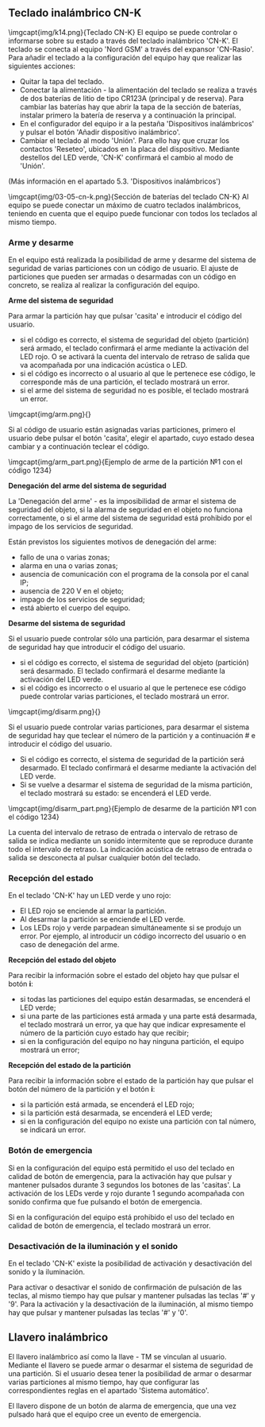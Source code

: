 ## Teclado inalámbrico CN-K

\imgcapt{img/k14.png}{Teclado CN-K}
El equipo se puede controlar o informarse sobre su estado a través del teclado inalámbrico 'CN-K'. El teclado se conecta al equipo 'Nord GSM' a través del expansor 'CN-Rasio'. Para añadir el teclado a la configuración del equipo hay que realizar las siguientes acciones:

* Quitar la tapa del teclado.
* Conectar la alimentación - la alimentación del teclado se realiza a través de dos baterías de litio de tipo CR123A (principal y de reserva). Para cambiar las baterías hay que abrir la tapa de la sección de baterías, instalar primero la batería de reserva y a continuación la principal.
* En el configurador del equipo ir a la pestaña 'Dispositivos inalámbricos' y pulsar el botón 'Añadir dispositivo inalámbrico'.
* Cambiar el teclado al modo 'Unión'. Para ello hay que cruzar los contactos 'Reseteo', ubicados en la placa del dispositivo. Mediante destellos del LED verde, 'CN-K' confirmará el cambio al modo de 'Unión'.

(Más información en el apartado 5.3. 'Dispositivos inalámbricos')


\imgcapt{img/03-05-cn-k.png}{Sección de baterías del teclado CN-K}
Al equipo se puede conectar un máximo de cuatro teclados inalámbricos, teniendo en cuenta que el equipo puede funcionar con todos los teclados al mismo tiempo.

### Arme y desarme

En el equipo está realizada la posibilidad de arme y desarme del sistema de seguridad de varias particiones con un código de usuario. El ajuste de particiones que pueden ser armadas o desarmadas con un código en concreto, se realiza al realizar la configuración del equipo.

**Arme del sistema de seguridad**

Para armar la partición hay que pulsar 'casita' e introducir el código del usuario.

* si el código es correcto, el sistema de seguridad del objeto (partición) será armado, el teclado confirmará el arme mediante la activación del LED rojo. O se activará la cuenta del intervalo de retraso de salida que va acompañada por una indicación acústica o LED.
* si el código es incorrecto o al usuario al que le pertenece ese código, le corresponde más de una partición, el teclado mostrará un error.
* si el arme del sistema de seguridad no es posible, el teclado mostrará un error.

\imgcapt{img/arm.png}{}

Si al código de usuario están asignadas varias particiones, primero el usuario debe pulsar el botón 'casita', elegir el apartado, cuyo estado desea cambiar y a continuación teclear el código.

\imgcapt{img/arm_part.png}{Ejemplo de arme de la partición №1 con el código 1234}

**Denegación del arme del sistema de seguridad**

La 'Denegación del arme' - es la imposibilidad de armar el sistema de seguridad del objeto, si la alarma de seguridad en el objeto no funciona correctamente, o si el arme del sistema de seguridad está prohibido por el impago de los servicios de seguridad.

Están previstos los siguientes motivos de denegación del arme:

* fallo de una o varias zonas;
* alarma en una o varias zonas;
* ausencia de comunicación con el programa de la consola por el canal IP;
* ausencia de 220 V en el objeto;
* impago de los servicios de seguridad;
* está abierto el cuerpo del equipo.


**Desarme del sistema de seguridad**

Si el usuario puede controlar sólo una partición, para desarmar el sistema de seguridad hay que introducir el código del usuario.


* si el código es correcto, el sistema de seguridad del objeto (partición) será desarmado. El teclado confirmará el desarme mediante la activación del LED verde.
* si el código es incorrecto o el usuario al que le pertenece ese código puede controlar varias particiones, el teclado mostrará un error.


\imgcapt{img/disarm.png}{}

Si el usuario puede controlar varias particiones, para desarmar el sistema de seguridad hay que teclear el número de la partición y a continuación # e introducir el código del usuario.

* Si el código es correcto, el sistema de seguridad de la partición será desarmado. El teclado confirmará el desarme mediante la activación del LED verde.
* Si se vuelve a desarmar el sistema de seguridad de la misma partición, el teclado mostrará su estado: se encenderá el LED verde.


\imgcapt{img/disarm_part.png}{Ejemplo de desarme de la partición №1 con el código 1234}

La cuenta del intervalo de retraso de entrada o intervalo de retraso de salida se indica mediante un sonido intermitente que se reproduce durante todo el intervalo de retraso. La indicación acústica de retraso de entrada o salida se desconecta al pulsar cualquier botón del teclado.

### Recepción del estado

En el teclado 'CN-K' hay un LED verde y uno rojo: 

* El LED rojo se enciende al armar la partición. 
* Al desarmar la partición se enciende el LED verde. 
* Los LEDs rojo y verde parpadean simultáneamente si se produjo un error. Por ejemplo, al introducir un código incorrecto del usuario o en caso de denegación del arme.

**Recepción del estado del objeto**

Para recibir la información sobre el estado del objeto hay que pulsar el botón **i**:

* si todas las particiones del equipo están desarmadas, se encenderá el LED verde;
* si una parte de las particiones está armada y una parte está desarmada, el teclado mostrará un error, ya que hay que indicar expresamente el número de la partición cuyo estado hay que recibir;
* si en la configuración del equipo no hay ninguna partición, el equipo mostrará un error;

**Recepción del estado de la partición**

Para recibir la información sobre el estado de la partición hay que pulsar el botón del número de la partición y el botón **i**:

* si la partición está armada, se encenderá el LED rojo;
* si la partición está desarmada, se encenderá el LED verde;
* si en la configuración del equipo no existe una partición con tal número, se indicará un error.


### Botón de emergencia

Si en la configuración del equipo está permitido el uso del teclado en calidad de botón de emergencia, para la activación hay que pulsar y mantener pulsados durante 3 segundos los botones de las 'casitas'. La activación de los LEDs verde y rojo durante 1 segundo acompañada con sonido confirma que fue pulsando el botón de emergencia.

Si en la configuración del equipo está prohibido el uso del teclado en calidad de botón de emergencia, el teclado mostrará un error.

### Desactivación de la iluminación y el sonido

En el teclado 'CN-K' existe la posibilidad de activación y desactivación del sonido y la iluminación.

Para activar o desactivar el sonido de confirmación de pulsación de las teclas, al mismo tiempo hay que pulsar y mantener pulsadas las teclas '#' y '9'. Para la activación y la desactivación de la iluminación, al mismo tiempo hay que pulsar y mantener pulsadas las teclas '#' y '0'.

## Llavero inalámbrico

El llavero inalámbrico así como la llave - TM se vinculan al usuario. Mediante el llavero se puede armar o desarmar el sistema de seguridad de una partición. Si el usuario desea tener la posibilidad de armar o desarmar varias particiones al mismo tiempo, hay que configurar las correspondientes reglas en el apartado 'Sistema automático'.

El llavero dispone de un botón de alarma de emergencia, que una vez pulsado hará que el equipo cree un evento de emergencia.
